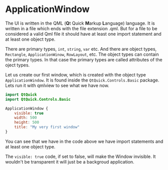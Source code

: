 # ApplicationWindow

The UI is written in the QML (**Q**t Quick **M**arkup **L**anguage) language. It is written in a file which ends with the file extension .qml. But for a file to be considered a valid Qml file it should have at least one import statement and at least one object type.

There are primary types, `int`, `string`, `var` etc. And there are object types, `Rectangle`, `ApplicationWinow`, `RowLayout`, etc. The object types can contain the primary types. In that case the primary types are called attributes of the oject types.

Let us create our first window, which is created with the object type `ApplicationWindow`. It is found inside the `QtQuick.Controls.Basic` package. Lets run it with qmlview to see what we have now.

```qml
import QtQuick
import QtQuick.Controls.Basic

ApplicationWindow {
    visible: true
    width: 500
    height: 500
    title: "My very first window"
}
```

You can see that we have in the code above we have import statements and at least one object type.

The `visible: true` code, if set to false, will make the Window invisible. It wouldn't be transparent it will just be a backgroud application.
